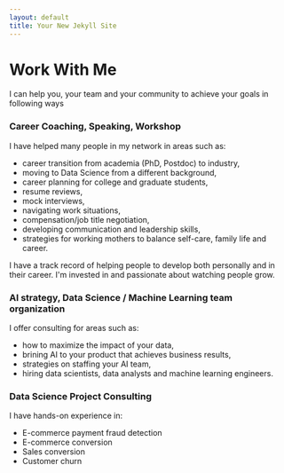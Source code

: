 ```yaml
---
layout: default
title: Your New Jekyll Site
---
```



# Work With Me
I can help you, your team and your community to achieve your goals in following ways

### Career Coaching, Speaking, Workshop
I have helped many people in my network in areas such as: 
- career transition from academia (PhD, Postdoc) to industry, 
- moving to Data Science from a different background, 
- career planning for college and graduate students, 
- resume reviews, 
- mock interviews, 
- navigating work situations, 
- compensation/job title negotiation, 
- developing communication and leadership skills, 
- strategies for working mothers to balance self-care, family life and career.

I have a track record of helping people to develop both personally and in their career. I'm invested in and passionate about watching people grow.   

### AI strategy, Data Science / Machine Learning team organization
I offer consulting for areas such as:
- how to maximize the impact of your data, 
- brining AI to your product that achieves business results,
- strategies on staffing your AI team, 
- hiring data scientists, data analysts and machine learning engineers.

### Data Science Project Consulting
I have hands-on experience in:
- E-commerce payment fraud detection
- E-commerce conversion
- Sales conversion
- Customer churn 
